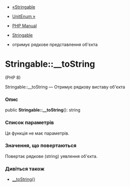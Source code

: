 - [«Stringable](class.stringable.md)
- [UnitEnum »](class.unitenum.md)

- [PHP Manual](index.md)
- [Stringable](class.stringable.md)
- отримує рядкове представлення об'єкта

# Stringable::\_\_toString

(PHP 8)

Stringable::\_\_toString — Отримує рядкову виставу об'єкта

### Опис

public **Stringable::\_\_toString**(): string

### Список параметрів

Ця функція не має параметрів.

### Значення, що повертаються

Повертає рядкове (string) уявлення об'єкта.

### Дивіться також

- [\_\_toString()](language.oop5.magic.md#object.tostring)
